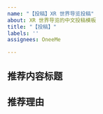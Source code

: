 ```yaml
---
name: "【投稿】XR 世界导览投稿"
about: XR 世界导览的中文投稿模板
title: "【投稿】"
labels: ''
assignees: OneeMe

---
```


## 推荐内容标题

## 推荐理由

